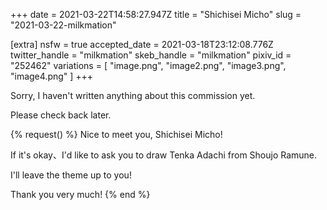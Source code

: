 +++
date = 2021-03-22T14:58:27.947Z
title = "Shichisei Micho"
slug = "2021-03-22-milkmation"

[extra]
nsfw = true
accepted_date = 2021-03-18T23:12:08.776Z
twitter_handle = "milkmation"
skeb_handle = "milkmation"
pixiv_id = "252462"
variations = [
  "image.png",
  "image2.png",
  "image3.png",
  "image4.png"
]
+++

Sorry, I haven't written anything about this commission yet.

Please check back later.

{% request() %}
Nice to meet you, Shichisei Micho!

If it's okay、I'd like to ask you to draw Tenka Adachi from Shoujo Ramune.

I'll leave the theme up to you!

Thank you very much!
{% end %}
